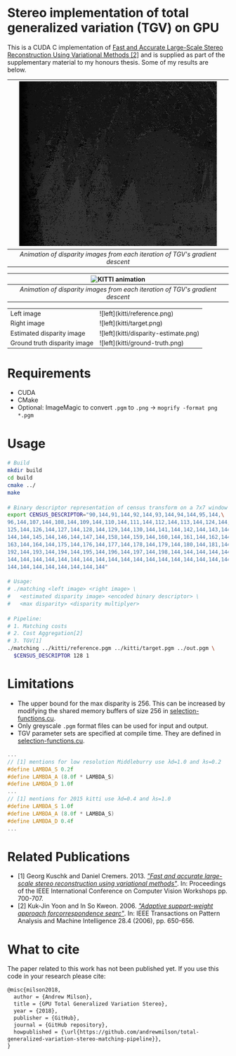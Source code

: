 # Stereo implementation of total generalized variation (TGV) on GPU

This is a CUDA C implementation of [Fast and Accurate Large-Scale Stereo Reconstruction Using Variational Methods [2]](https://www.cv-foundation.org/openaccess/content_iccv_workshops_2013/W21/html/Kuschk_Fast_and_Accurate_2013_ICCV_paper.html) and is supplied as part of the supplementary material to my honours thesis. Some of my results are below.

| ![Cones animation](cones.webp) |
|:--:|
| *Animation of disparity images from each iteration of TGV's gradient descent* |

| ![KITTI animation](kitti.webp) |
|:--:|
| *Animation of disparity images from each iteration of TGV's gradient descent* |

<table>
  <tr><td>Left image</td><td>![left](kitti/reference.png)</td></tr>
  <tr><td>Right image</td><td>![left](kitti/target.png)</td></tr>
  <tr><td>Estimated disparity image</td><td>![left](kitti/disparity-estimate.png)</td></tr>
  <tr><td>Ground truth disparity image</td><td>![left](kitti/ground-truth.png)</td></tr>
</table>

# Requirements

+ CUDA
+ CMake
+ Optional: ImageMagic to convert `.pgm` to `.png` -> `mogrify -format png *.pgm`

# Usage

```bash
# Build
mkdir build
cd build
cmake ../
make

# Binary descriptor representation of census transform on a 7x7 window
export CENSUS_DESCRIPTOR="90,144,91,144,92,144,93,144,94,144,95,144,\
96,144,107,144,108,144,109,144,110,144,111,144,112,144,113,144,124,144,\
125,144,126,144,127,144,128,144,129,144,130,144,141,144,142,144,143,144,\
144,144,145,144,146,144,147,144,158,144,159,144,160,144,161,144,162,144,\
163,144,164,144,175,144,176,144,177,144,178,144,179,144,180,144,181,144,\
192,144,193,144,194,144,195,144,196,144,197,144,198,144,144,144,144,144,\
144,144,144,144,144,144,144,144,144,144,144,144,144,144,144,144,144,144,\
144,144,144,144,144,144,144,144"

# Usage:
# ./matching <left image> <right image> \
#   <estimated disparity image> <encoded binary descriptor> \
#   <max disparity> <disparity multiplyer>

# Pipeline:
# 1. Matching costs
# 2. Cost Aggregation[2]
# 3. TGV[1]
./matching ../kitti/reference.pgm ../kitti/target.pgm ../out.pgm \
  $CENSUS_DESCRIPTOR 128 1
```

# Limitations

+ The upper bound for the max disparity is 256. This can be increased by modifying the shared memory buffers of size 256 in [selection-functions.cu](src/selection-functions.cu).
+ Only greyscale `.pgm` format files can be used for input and output.
+ TGV parameter sets are specified at compile time. They are defined in [selection-functions.cu](src/selection-functions.cu).
```c++
...
// [1] mentions for low resolution Middleburry use λd=1.0 and λs=0.2
#define LAMBDA_S 0.2f
#define LAMBDA_A (8.0f * LAMBDA_S)
#define LAMBDA_D 1.0f
...
// [1] mentions for 2015 kitti use λd=0.4 and λs=1.0
#define LAMBDA_S 1.0f
#define LAMBDA_A (8.0f * LAMBDA_S)
#define LAMBDA_D 0.4f
...
```

# Related Publications

+ [1] Georg Kuschk and Daniel Cremers. 2013. [_"Fast and accurate large-scale stereo reconstruction using variational methods"_](https://www.cv-foundation.org/openaccess/content_iccv_workshops_2013/W21/html/Kuschk_Fast_and_Accurate_2013_ICCV_paper.html). In: Proceedings of the IEEE International Conference on Computer Vision Workshops pp. 700-707.
+ [2] Kuk-Jin Yoon and In So Kweon. 2006. [_"Adaptive support-weight approach forcorrespondence searc"_](). In: IEEE Transactions on Pattern Analysis and Machine Intelligence 28.4 (2006), pp. 650-656.

# What to cite

The paper related to this work has not been published yet. If you use this code in your research please cite:

```
@misc{milson2018,
  author = {Andrew Milson},
  title = {GPU Total Generalized Variation Stereo},
  year = {2018},
  publisher = {GitHub},
  journal = {GitHub repository},
  howpublished = {\url{https://github.com/andrewmilson/total-generalized-variation-stereo-matching-pipeline}},
}
```
